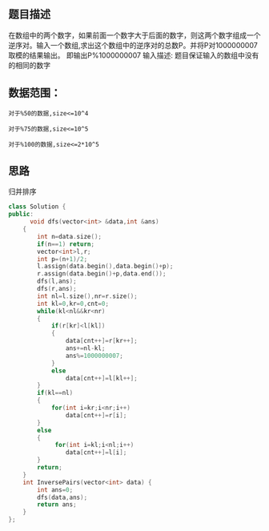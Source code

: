 ## 题目描述
在数组中的两个数字，如果前面一个数字大于后面的数字，则这两个数字组成一个逆序对。输入一个数组,求出这个数组中的逆序对的总数P。并将P对1000000007取模的结果输出。 即输出P%1000000007
输入描述:
题目保证输入的数组中没有的相同的数字

## 数据范围：

	对于%50的数据,size<=10^4

	对于%75的数据,size<=10^5

	对于%100的数据,size<=2*10^5

## 思路

归并排序

```c++
class Solution {
public:
      void dfs(vector<int> &data,int &ans)
    {
        int n=data.size();
        if(n==1) return;
        vector<int>l,r;
        int p=(n+1)/2;
        l.assign(data.begin(),data.begin()+p);
        r.assign(data.begin()+p,data.end());
        dfs(l,ans);
        dfs(r,ans);
        int nl=l.size(),nr=r.size();
        int kl=0,kr=0,cnt=0;
        while(kl<nl&&kr<nr)
        {
            if(r[kr]<l[kl])
            {
                data[cnt++]=r[kr++];
                ans+=nl-kl;
                ans%=1000000007;
            }
            else
                data[cnt++]=l[kl++];
        }
        if(kl==nl)
        {
            for(int i=kr;i<nr;i++)
                data[cnt++]=r[i];
        }
        else
        {
             for(int i=kl;i<nl;i++)
                data[cnt++]=l[i];
        }
        return;
    }
    int InversePairs(vector<int> data) {
        int ans=0;
        dfs(data,ans);
        return ans;
    }
};
```